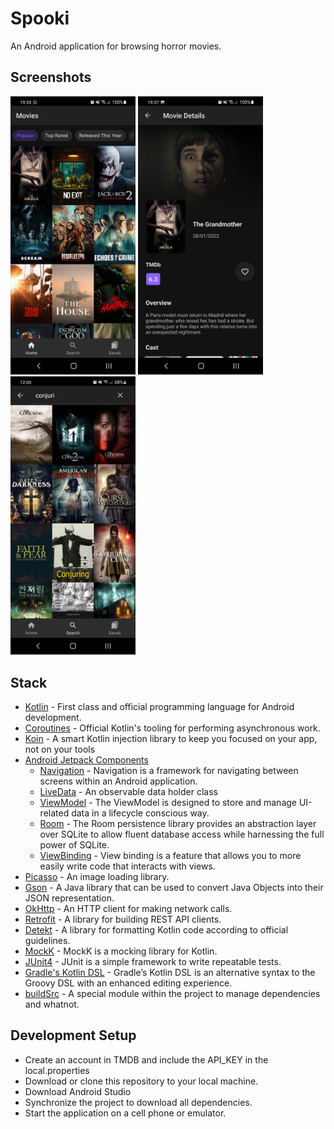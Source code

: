 # Spooki
An Android application for browsing horror movies.

## Screenshots
<img src="/screenshots/screenshot1.jpg" width="200" /> <img src="/screenshots/screenshot2.jpg" width="200" /> <img src="/screenshots/screenshot3.jpg" width="200" />

## Stack
- [Kotlin](https://kotlinlang.org/) - First class and official programming language for Android development.
- [Coroutines](https://developer.android.com/kotlin/coroutines) - Official Kotlin's tooling for performing asynchronous work.
- [Koin](https://insert-koin.io/) - A smart Kotlin injection library
to keep you focused on your app, not on your tools 
- [Android Jetpack Components](https://developer.android.com/jetpack)
  * [Navigation](https://developer.android.com/topic/libraries/architecture/navigation/) - Navigation is a framework for navigating between screens within an Android application. 
  * [LiveData](https://developer.android.com/topic/libraries/architecture/livedata) - An observable data holder class
  * [ViewModel](https://developer.android.com/topic/libraries/architecture/viewmodel) - The ViewModel is designed to store and manage UI-related data in a lifecycle conscious way.
  * [Room](https://developer.android.com/jetpack/androidx/releases/room) - The Room persistence library provides an abstraction layer over SQLite to allow fluent database access while harnessing the full power of SQLite.
  * [ViewBinding](https://developer.android.com/topic/libraries/view-binding) - View binding is a feature that allows you to more easily write code that interacts with views.
- [Picasso](https://square.github.io/picasso/) - An image loading library.
- [Gson](https://github.com/google/gson) - A Java library that can be used to convert Java Objects into their JSON representation.
- [OkHttp](https://github.com/square/okhttp) - An HTTP client for making network calls.
- [Retrofit](https://square.github.io/retrofit/) - A library for building REST API clients.
- [Detekt](https://detekt.dev/) - A library for formatting Kotlin code according to official guidelines.
- [MockK](https://mockk.io/) - MockK is a mocking library for Kotlin.
- [JUnit4](https://junit.org/junit4/) - JUnit is a simple framework to write repeatable tests. 
- [Gradle's Kotlin DSL](https://docs.gradle.org/current/userguide/kotlin_dsl.html) - Gradle’s Kotlin DSL is an alternative syntax to the Groovy DSL with an enhanced editing experience.
- [buildSrc](https://docs.gradle.org/current/userguide/organizing_gradle_projects.html#sec:build_sources) - A special module within the project to manage dependencies and whatnot.

## Development Setup
- Create an account in TMDB and include the API_KEY in the local.properties
- Download or clone this repository to your local machine.
- Download Android Studio
- Synchronize the project to download all dependencies.
- Start the application on a cell phone or emulator.
